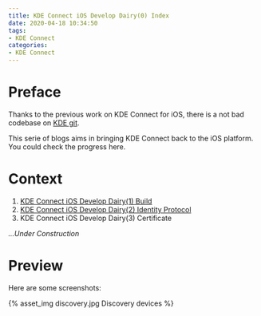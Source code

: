 ```yaml
---
title: KDE Connect iOS Develop Dairy(0) Index
date: 2020-04-18 10:34:50
tags:
- KDE Connect
categories:
- KDE Connect
---
```


# Preface

Thanks to the previous work on KDE Connect for iOS, there is a not bad codebase on [KDE git](https://cgit.kde.org/scratch/yangqiao/kdeconnect-ios.git/).

This serie of blogs aims in bringing KDE Connect back to the iOS platform. You could check the progress here.

# Context

1. [KDE Connect iOS Develop Dairy(1) Build](/2020/04/18/KDEConnect-iOS-dev-dairy-1/)
2. [KDE Connect iOS Develop Dairy(2) Identity Protocol](/2020/04/19/KDEConnect-iOS-dev-dairy-2/)
3. KDE Connect iOS Develop Dairy(3) Certificate

*...Under Construction*

# Preview

Here are some screenshots:

{% asset_img discovery.jpg Discovery devices %}
